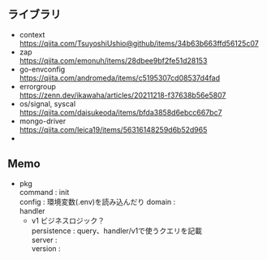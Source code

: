 ## ライブラリ 
 - context  
    https://qiita.com/TsuyoshiUshio@github/items/34b63b663ffd56125c07  
 - zap  
    https://qiita.com/emonuh/items/28dbee9bf2fe51d28153  
 - go-envconfig  
    https://qiita.com/andromeda/items/c5195307cd08537d4fad  
 - errorgroup  
    https://zenn.dev/ikawaha/articles/20211218-f37638b56e5807  
 - os/signal, syscal  
    https://qiita.com/daisukeoda/items/bfda3858d6ebcc667bc7  
 - mongo-driver  
    https://qiita.com/leica19/items/56316148259d6b52d965  
 - 

 ## Memo
 - pkg  
    command     : init  
    config      : 環境変数(.env)を読み込んだり
    domain      :  
    handler
     - v1
        ビジネスロジック？  
    persistence : query、handler/v1で使うクエリを記載  
    server      :  
    version     :  